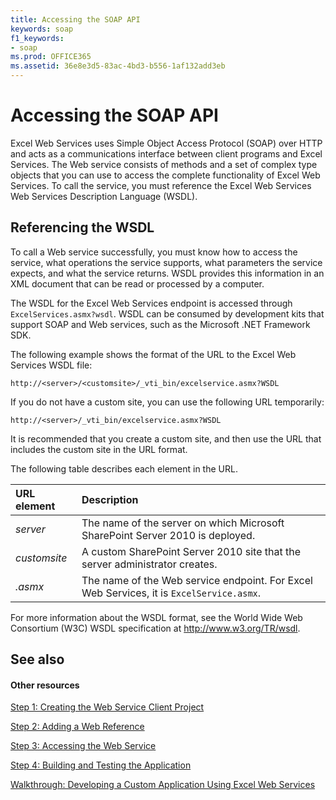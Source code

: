 ```yaml
---
title: Accessing the SOAP API
keywords: soap
f1_keywords:
- soap
ms.prod: OFFICE365
ms.assetid: 36e8e3d5-83ac-4bd3-b556-1af132add3eb
---
```



# Accessing the SOAP API

Excel Web Services uses Simple Object Access Protocol (SOAP) over HTTP and acts as a communications interface between client programs and Excel Services. The Web service consists of methods and a set of complex type objects that you can use to access the complete functionality of Excel Web Services. To call the service, you must reference the Excel Web Services Web Services Description Language (WSDL).
  
    
    


## Referencing the WSDL

To call a Web service successfully, you must know how to access the service, what operations the service supports, what parameters the service expects, and what the service returns. WSDL provides this information in an XML document that can be read or processed by a computer.
  
    
    
The WSDL for the Excel Web Services endpoint is accessed through  `ExcelServices.asmx?wsdl`. WSDL can be consumed by development kits that support SOAP and Web services, such as the Microsoft .NET Framework SDK.
  
    
    
The following example shows the format of the URL to the Excel Web Services WSDL file:
  
    
    
 `http://<server>/<customsite>/_vti_bin/excelservice.asmx?WSDL`
  
    
    
If you do not have a custom site, you can use the following URL temporarily:
  
    
    
 `http://<server>/_vti_bin/excelservice.asmx?WSDL`
  
    
    
It is recommended that you create a custom site, and then use the URL that includes the custom site in the URL format.
  
    
    
The following table describes each element in the URL.
  
    
    


|****URL element****|****Description****|
|:-----|:-----|
| _server_ <br/> |The name of the server on which Microsoft SharePoint Server 2010 is deployed.  <br/> |
| _customsite_ <br/> |A custom SharePoint Server 2010 site that the server administrator creates.  <br/> |
| _<endpointname>.asmx_ <br/> |The name of the Web service endpoint. For Excel Web Services, it is  `ExcelService.asmx`.  <br/> |
   
For more information about the WSDL format, see the World Wide Web Consortium (W3C) WSDL specification at http://www.w3.org/TR/wsdl.
  
    
    

## See also


#### Other resources


  
    
    
 [Step 1: Creating the Web Service Client Project](step-1-creating-the-web-service-client-project)
  
    
    
 [Step 2: Adding a Web Reference](step-2-adding-a-web-reference)
  
    
    
 [Step 3: Accessing the Web Service](step-3-accessing-the-web-service)
  
    
    
 [Step 4: Building and Testing the Application](step-4-building-and-testing-the-application)
  
    
    
 [Walkthrough: Developing a Custom Application Using Excel Web Services](walkthrough-developing-a-custom-application-using-excel-web-services)
